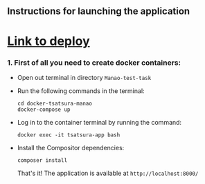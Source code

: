 ## Instructions for launching the application

# [Link to deploy](https://manao-test-task.herokuapp.com/)

### 1. First of all you need to create docker containers:

- Open out terminal in directory `Manao-test-task`
- Run the following commands in the terminal:
  ```
  cd docker-tsatsura-manao
  docker-compose up
  ```
- Log in to the container terminal by running the command:
  ```
  docker exec -it tsatsura-app bash
  ```
- Install the Compositor dependencies:

  ```
  composer install
  ```

  That's it! The application is available at `http://localhost:8000/`
